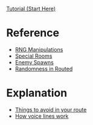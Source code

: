 [Tutorial (Start Here)](TUTORIAL.md)

Reference
=========
- [RNG Manipulations](reference/manips.md)
- [Special Rooms](reference/special_rooms.md)
- [Enemy Spawns](reference/enemy_spawns.md)
- [Randomness in Routed](reference/randomness.md)

Explanation
===========
- [Things to avoid in your route](explanation/things_to_avoid.md)
- [How voice lines work](explanation/voice_lines.md)

